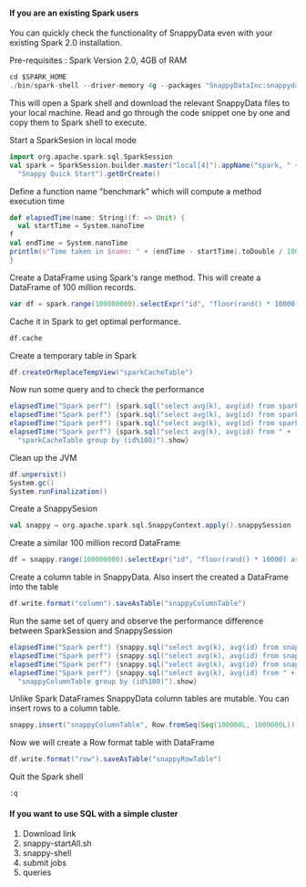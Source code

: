 #### If you are an existing Spark users
You can quickly check the functionality of SnappyData even with your existing Spark 2.0 installation. 

Pre-requisites :
  Spark Version 2.0, 4GB of RAM


```scala
cd $SPARK_HOME
./bin/spark-shell --driver-memory 4g --packages "SnappyDataInc:snappydata:0.6.2-s_2.11"
```
 This will open a Spark shell and download the relevant SnappyData files to your local machine.
 Read and go through the code snippet one by one and copy them to Spark shell to execute.

Start a SparkSesion in local mode
```scala
import org.apache.spark.sql.SparkSession
val spark = SparkSession.builder.master("local[4]").appName("spark, " +
  "Snappy Quick Start").getOrCreate()
```

Define a function name "benchmark" which will compute a method execution time
```scala
def elapsedTime(name: String)(f: => Unit) {
  val startTime = System.nanoTime
f
val endTime = System.nanoTime
println(s"Time taken in $name: " + (endTime - startTime).toDouble / 1000000000 + " seconds")
}
```
Create a DataFrame using Spark's range method. This will create a DataFrame of 100 million records.
```scala
var df = spark.range(100000000).selectExpr("id", "floor(rand() * 10000) as k")
```
Cache it in Spark to get optimal performance. 
```scala
df.cache
```
Create a temporary table in Spark
```scala
df.createOrReplaceTempView("sparkCacheTable")
```
Now run some query and to check the performance
```scala
elapsedTime("Spark perf") {spark.sql("select avg(k), avg(id) from sparkCacheTable").show}
elapsedTime("Spark perf") {spark.sql("select avg(k), avg(id) from sparkCacheTable").show}
elapsedTime("Spark perf") {spark.sql("select avg(k), avg(id) from sparkCacheTable").show}
elapsedTime("Spark perf") {spark.sql("select avg(k), avg(id) from " +
  "sparkCacheTable group by (id%100)").show}
```
Clean up the JVM
```scala
df.unpersist()
System.gc()
System.runFinalization()
```

Create a SnappySesion
```scala
val snappy = org.apache.spark.sql.SnappyContext.apply().snappySession
```
Create a similar 100 million record DataFrame
```scala
df = snappy.range(100000000).selectExpr("id", "floor(rand() * 10000) as k")
```
Create a column table in SnappyData. Also insert the created a DataFrame into the table

```scala
df.write.format("column").saveAsTable("snappyColumnTable")
```

Run the same set of query and observe the performance difference between SparkSession and SnappySession
```scala
elapsedTime("Spark perf") {snappy.sql("select avg(k), avg(id) from snappyColumnTable").show}
elapsedTime("Spark perf") {snappy.sql("select avg(k), avg(id) from snappyColumnTable").show}
elapsedTime("Spark perf") {snappy.sql("select avg(k), avg(id) from snappyColumnTable").show}
elapsedTime("Spark perf") {snappy.sql("select avg(k), avg(id) from " +
  "snappyColumnTable group by (id%100)").show}
```
Unlike Spark DataFrames SnappyData column tables are mutable. You can insert rows to a column table.

```scala
snappy.insert("snappyColumnTable", Row.fromSeq(Seq(100000L, 1000000L)))
```

Now we will create a Row format table with DataFrame

```scala
df.write.format("row").saveAsTable("snappyRowTable")
```


Quit the Spark shell

```
:q
```
#### If you want to use SQL with a simple cluster

1. Download link
2. snappy-startAll.sh
3. snappy-shell
4. submit jobs
5. queries

